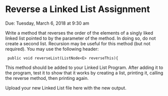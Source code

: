 # Reverse a Linked List Assignment
Due: Tuesday, March 6, 2018 at 9:30 am

Write a method that reverses the order of the elements of a singly liked linked list pointed to by the parameter of the method. In doing so, do not create a second list. Recursion may be useful for this method (but not required). You may use the following header:

     public void reverseList(ListNode<E> reverseThis){

This method should be added to your Linked List Program.  After adding it to the program, test it to show that it works by creating a list, printing it, calling the reverse method, then printing again.

Upload your new Linked List file here with the new output.
